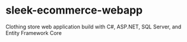 # sleek-ecommerce-webapp
Clothing store web application build with C#, ASP.NET, SQL Server, and Entity Framework Core

